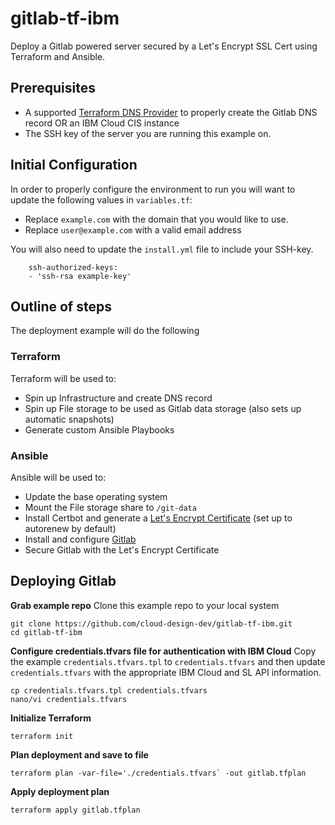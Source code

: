 # gitlab-tf-ibm
Deploy a Gitlab powered server secured by a Let's Encrypt SSL Cert using Terraform and Ansible.

## Prerequisites
 - A supported [Terraform DNS Provider](https://www.terraform.io/docs/providers/index.html) to properly create the Gitlab DNS record OR an IBM Cloud CIS instance
 - The SSH key of the server you are running this example on. 

## Initial Configuration
In order to properly configure the environment to run you will want to update the following values in `variables.tf`:

 - Replace `example.com` with the domain that you would like to use.
 - Replace `user@example.com` with a valid email address

You will also need to update the `install.yml` file to include your SSH-key. 

```
    ssh-authorized-keys:
    - 'ssh-rsa example-key'
```

## Outline of steps
The deployment example will do the following

### Terraform
Terraform will be used to:
 - Spin up Infrastructure and create DNS record 
 - Spin up File storage to be used as Gitlab data storage (also sets up automatic snapshots)
 - Generate custom Ansible Playbooks
 
### Ansible
Ansible will be used to:
 - Update the base operating system
 - Mount the File storage share to `/git-data`
 - Install Certbot and generate a [Let's Encrypt Certificate](https://letsencrypt.org/) (set up to autorenew by default)
 - Install and configure [Gitlab](https://about.gitlab.com/stages-devops-lifecycle/)
 - Secure Gitlab with the Let's Encrypt Certificate
 
## Deploying Gitlab
**Grab example repo**
Clone this example repo to your local system

```
git clone https://github.com/cloud-design-dev/gitlab-tf-ibm.git
cd gitlab-tf-ibm
```

**Configure credentials.tfvars file for authentication with IBM Cloud**
Copy the example `credentials.tfvars.tpl` to `credentials.tfvars` and then update `credentials.tfvars` with the appropriate IBM Cloud and SL API information. 

```
cp credentials.tfvars.tpl credentials.tfvars
nano/vi credentials.tfvars
```

**Initialize Terraform** 
```
terraform init 
```

**Plan deployment and save to file**

```
terraform plan -var-file='./credentials.tfvars` -out gitlab.tfplan
```

**Apply deployment plan** 

```
terraform apply gitlab.tfplan
```
